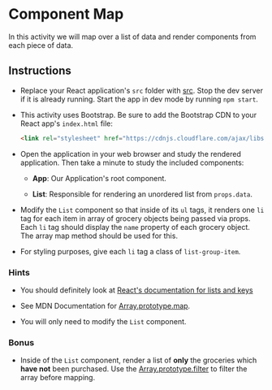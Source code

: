 # Component Map

In this activity we will map over a list of data and render components from each piece of data.

## Instructions

* Replace your React application's `src` folder with [src](Unsolved/src). Stop the dev server if it is already running. Start the app in dev mode by running `npm start`.

* This activity uses Bootstrap. Be sure to add the Bootstrap CDN to your React app's `index.html` file:

  ```html
  <link rel="stylesheet" href="https://cdnjs.cloudflare.com/ajax/libs/twitter-bootstrap/4.0.0/css/bootstrap.min.css"/>
  ```

* Open the application in your web browser and study the rendered application. Then take a minute to study the included components:

  * **App**: Our Application's root component.

  * **List**: Responsible for rendering an unordered list from `props.data`.

* Modify the `List` component so that inside of its `ul` tags, it renders one `li` tag for each item in array of grocery objects being passed via props. Each `li` tag should display the `name` property of each grocery object. The array map method should be used for this.

* For styling purposes, give each `li` tag a class of `list-group-item`.

### Hints

* You should definitely look at [React's documentation for lists and keys](https://facebook.github.io/react/docs/lists-and-keys.html)

* See MDN Documentation for [Array.prototype.map](https://developer.mozilla.org/en-US/docs/Web/JavaScript/Reference/Global_Objects/Array/map).

* You will only need to modify the `List` component.

### Bonus

* Inside of the `List` component, render a list of **only** the groceries which **have not** been purchased. Use the [Array.prototype.filter](https://developer.mozilla.org/en-US/docs/Web/JavaScript/Reference/Global_Objects/Array/filter) to filter the array before mapping.

